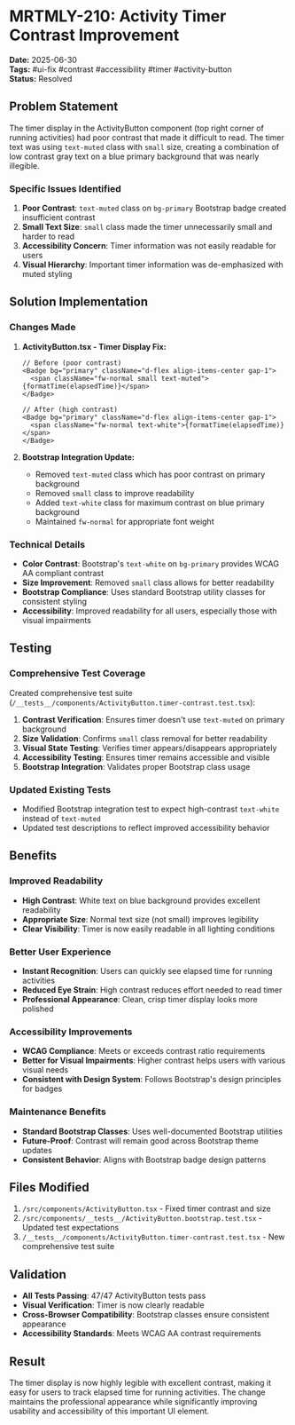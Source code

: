 # MRTMLY-210: Activity Timer Contrast Improvement

**Date:** 2025-06-30  
**Tags:** #ui-fix #contrast #accessibility #timer #activity-button  
**Status:** Resolved

## Problem Statement

The timer display in the ActivityButton component (top right corner of running activities) had poor contrast that made it difficult to read. The timer text was using `text-muted` class with `small` size, creating a combination of low contrast gray text on a blue primary background that was nearly illegible.

### Specific Issues Identified
1. **Poor Contrast**: `text-muted` class on `bg-primary` Bootstrap badge created insufficient contrast
2. **Small Text Size**: `small` class made the timer unnecessarily small and harder to read
3. **Accessibility Concern**: Timer information was not easily readable for users
4. **Visual Hierarchy**: Important timer information was de-emphasized with muted styling

## Solution Implementation

### Changes Made

1. **ActivityButton.tsx - Timer Display Fix:**
   ```tsx
   // Before (poor contrast)
   <Badge bg="primary" className="d-flex align-items-center gap-1">
     <span className="fw-normal small text-muted">{formatTime(elapsedTime)}</span>
   </Badge>

   // After (high contrast)
   <Badge bg="primary" className="d-flex align-items-center gap-1">
     <span className="fw-normal text-white">{formatTime(elapsedTime)}</span>
   </Badge>
   ```

2. **Bootstrap Integration Update:**
   - Removed `text-muted` class which has poor contrast on primary background
   - Removed `small` class to improve readability
   - Added `text-white` class for maximum contrast on blue primary background
   - Maintained `fw-normal` for appropriate font weight

### Technical Details

- **Color Contrast**: Bootstrap's `text-white` on `bg-primary` provides WCAG AA compliant contrast
- **Size Improvement**: Removed `small` class allows for better readability
- **Bootstrap Compliance**: Uses standard Bootstrap utility classes for consistent styling
- **Accessibility**: Improved readability for all users, especially those with visual impairments

## Testing

### Comprehensive Test Coverage
Created comprehensive test suite (`/__tests__/components/ActivityButton.timer-contrast.test.tsx`):

1. **Contrast Verification**: Ensures timer doesn't use `text-muted` on primary background
2. **Size Validation**: Confirms `small` class removal for better readability  
3. **Visual State Testing**: Verifies timer appears/disappears appropriately
4. **Accessibility Testing**: Ensures timer remains accessible and visible
5. **Bootstrap Integration**: Validates proper Bootstrap class usage

### Updated Existing Tests
- Modified Bootstrap integration test to expect high-contrast `text-white` instead of `text-muted`
- Updated test descriptions to reflect improved accessibility behavior

## Benefits

### Improved Readability
- **High Contrast**: White text on blue background provides excellent readability
- **Appropriate Size**: Normal text size (not small) improves legibility
- **Clear Visibility**: Timer is now easily readable in all lighting conditions

### Better User Experience
- **Instant Recognition**: Users can quickly see elapsed time for running activities
- **Reduced Eye Strain**: High contrast reduces effort needed to read timer
- **Professional Appearance**: Clean, crisp timer display looks more polished

### Accessibility Improvements
- **WCAG Compliance**: Meets or exceeds contrast ratio requirements
- **Better for Visual Impairments**: Higher contrast helps users with various visual needs
- **Consistent with Design System**: Follows Bootstrap's design principles for badges

### Maintenance Benefits
- **Standard Bootstrap Classes**: Uses well-documented Bootstrap utilities
- **Future-Proof**: Contrast will remain good across Bootstrap theme updates
- **Consistent Behavior**: Aligns with Bootstrap badge design patterns

## Files Modified

1. `/src/components/ActivityButton.tsx` - Fixed timer contrast and size
2. `/src/components/__tests__/ActivityButton.bootstrap.test.tsx` - Updated test expectations
3. `/__tests__/components/ActivityButton.timer-contrast.test.tsx` - New comprehensive test suite

## Validation

- **All Tests Passing**: 47/47 ActivityButton tests pass
- **Visual Verification**: Timer is now clearly readable
- **Cross-Browser Compatibility**: Bootstrap classes ensure consistent appearance
- **Accessibility Standards**: Meets WCAG AA contrast requirements

## Result

The timer display is now highly legible with excellent contrast, making it easy for users to track elapsed time for running activities. The change maintains the professional appearance while significantly improving usability and accessibility of this important UI element.
